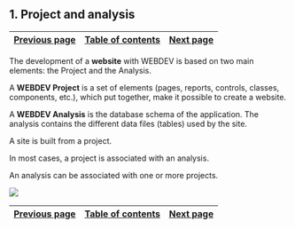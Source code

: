 
## 1. Project and analysis
			

| [Previous page](../Concepts_WB/1410087111.md) | [Table of contents](../Concepts_WB/1410087102.md) | [Next page](../Concepts_WB/1410087113.md) |
| --- | --- | --- |



<a name="NOTE1"></a>
<a name="NOTE1_1"></a>
The development of a **website** with WEBDEV is based on two main elements: the Project and the Analysis.

A **WEBDEV Project** is a set of elements (pages, reports, controls, classes, components, etc.), which put together, make it possible to create a website.

A **WEBDEV Analysis** is the database schema of the application. The analysis contains the different data files (tables) used by the site.

A site is built from a project.

In most cases, a project is associated with an analysis.

An analysis can be associated with one or more projects.

![](https://doc.pcsoft.fr/en-US/images/image.awp?langid=3&name=P2-projet%20et%20analyseWB.gif)


| [Previous page](../Concepts_WB/1410087111.md) | [Table of contents](../Concepts_WB/1410087102.md) | [Next page](../Concepts_WB/1410087113.md) |
| --- | --- | --- |




